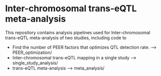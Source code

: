 # Inter-chromosomal trans-eQTL meta-analysis <br />

This repository contains analysis pipelines used for Inter-chromosomal trans-eQTL meta-analysis of two studies, including code to <br />
  - Find the number of PEER factors that optimizes QTL detection rate. --> PEER_optimization/ <br /> 
  - Inter-chromosomal trans-eQTL mapping in a single study --> single_study_analysis/  <br />
  - trans-eQTL meta-analysis  --> meta_analysis/
